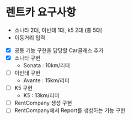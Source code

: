 # 렌트카 요구사항
- 소나타 2대, 아반테 1대, k5 2대 (총 5대)
- 이동거리 입력
- [x] 공통 기능 구현을 담당할 Car클래스 추가
- [x] 소나타 구현
	- Sonata : 10km/리터
- [ ] 아반테 구현
	- Avante : 15km/리터
- [ ] K5 구현
	- K5 : 13km/리터
- [ ] RentCompany 생성 구현
- [ ] RentCompany에서 Report를 생성하는 기능 구현